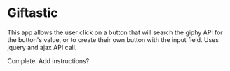# Giftastic

This app allows the user click on a button that will search the giphy API for the button's value, or to create their own button with the input field.
Uses jquery and ajax API call.

Complete. Add instructions?
